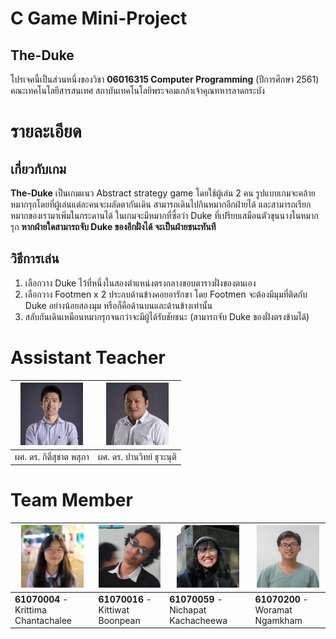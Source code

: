 # C Game Mini-Project
## The-Duke
โปรเจคนี้เป็นส่วนหนึ่งของวิชา __06016315 Computer Programming__ (ปีการศึกษา 2561) คณะเทคโนโลยีสารสนเทศ สถาบันเทคโนโลยีพระจอมเกล้าเจ้าคุณทหารลาดกระบัง

# รายละเอียด
## เกี่ยวกับเกม
__The-Duke__ เป็นเกมแนว Abstract strategy game โดยใช้ผู้เล่น 2 คน รูปแบบเกมจะคล้ายหมากรุกโดยที่ผู้เล่นแต่ละคนจะผลัดตากันเดิน สามารถเดินไปกินหมากอีกฝ่ายได้ และสามารถเรียกหมากของเรามาเพิ่มในกระดานได้ ในเกมจะมีหมากที่ซื่อว่า Duke ที่เปรียบเสมือนตัวขุนนางในหมากรุก __หากฝ่ายใดสามารถจับ   Duke ของอีกฝั่งได้ จะเป็นฝ่ายชนะทันที__

## วิธีการเล่น
1. เลือกวาง Duke ไว้ที่หนึ่งในสองตำแหน่งตรงกลางขอบตารางฝั่งของตนเอง
2. เลือกวาง Footmen x 2 ประกบด้านข้างคอยอารักขา โดย Footmen จะต้องมีมุมที่ติดกับ Duke อย่างน้อยสองมุม หรือก็คือด้านบนและด้านข้างเท่านั้น
3. สลับกันเดินเหมือนหมากรุกจนกว่าจะมีผู้ได้รับชัยชนะ (สามารถจับ Duke ของฝั่งตรงข้ามได้)

# Assistant Teacher
| <img src="pic/teacher/aj.Kitsuchart.jpg" width="100px" height="100px"> | <img src="pic/teacher/aj.Panwit.jpg" width="100px" height="100px"> |
|:-:|:-:|
|ผศ. ดร. กิติ์สุชาต พสุภา|ผศ. ดร. ปานวิทย์ ธุวะนุติ|

# Team Member
| <img src="pic/member/syn.JPG" width="100px" height="100px"> | <img src="pic/member/duke.jpg" width="100px" height="100px"> | <img src="pic/member/pang.jpg" width="100px" height="100px"> | <img src="pic/member/icys.jpg" width="100px" height="100px"> |
|-----------------------------------------------------|------------------------------------------------------|-----------------------------------------------------|------------------------------------------------------|
| __61070004__ - Krittima Chantachalee                | __61070016__ - Kittiwat Boonpean                 | __61070059__ - Nichapat Kachacheewa                         | __61070200__ - Woramat Ngamkham                     |
